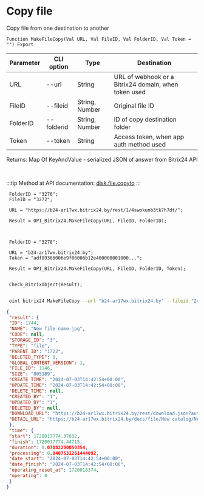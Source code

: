 ﻿---
sidebar_position: 8
---

# Copy file
 Copy file from one destination to another



`Function MakeFileCopy(Val URL, Val FileID, Val FolderID, Val Token = "") Export`

 | Parameter | CLI option | Type | Destination |
 |-|-|-|-|
 | URL | --url | String | URL of webhook or a Bitrix24 domain, when token used |
 | FileID | --fileid | String, Number | Original file ID |
 | FolderID | --folderid | String, Number | ID of copy destination folder |
 | Token | --token | String | Access token, when app auth method used |

 
 Returns: Map Of KeyAndValue - serialized JSON of answer from Bitrix24 API

<br/>

:::tip
Method at API documentation: [disk.file.copyto](https://dev.1c-bitrix.ru/rest_help/disk/file/disk_file_copyto.php)
:::
<br/>


```bsl title="Code example"
 FolderID = "3276";
 FileID = "3272";
 
 URL = "https://b24-ar17wx.bitrix24.by/rest/1/4swokunb3tk7h7dt/";
 
 Result = OPI_Bitrix24.MakeFileCopy(URL, FileID, FolderID);
 
 
 
 FolderID = "3278";
 
 URL = "b24-ar17wx.bitrix24.by";
 Token = "adf89366006e9f06006b12e400000001000...";
 
 Result = OPI_Bitrix24.MakeFileCopy(URL, FileID, FolderID, Token);
 
 
 Check_BitrixObject(Result);
```
	


```sh title="CLI command example"
 
 oint bitrix24 MakeFileCopy --url "b24-ar17wx.bitrix24.by" --fileid "2484" --folderid "2490" --token "56898d66006e9f06006b12e400000001000..."

```

```json title="Result"
{
 "result": {
 "ID": 1744,
 "NAME": "New file name.jpg",
 "CODE": null,
 "STORAGE_ID": "3",
 "TYPE": "file",
 "PARENT_ID": "1722",
 "DELETED_TYPE": 0,
 "GLOBAL_CONTENT_VERSION": 1,
 "FILE_ID": 1146,
 "SIZE": "805189",
 "CREATE_TIME": "2024-07-03T14:42:54+00:00",
 "UPDATE_TIME": "2024-07-03T14:42:54+00:00",
 "DELETE_TIME": null,
 "CREATED_BY": "1",
 "UPDATED_BY": "1",
 "DELETED_BY": null,
 "DOWNLOAD_URL": "https://b24-ar17wx.bitrix24.by/rest/download.json?auth=fe708566006e9f06006b12e4000000010000076fcba303ea853529aed2cefade1444b3&token=disk%7CaWQ9MTc0NCZfPWphdFBTRXpUdHI2anZKbDNxMDBwVTdRRVZ4aDdGVTMy%7CImRvd25sb2FkfGRpc2t8YVdROU1UYzBOQ1pmUFdwaGRGQlRSWHBVZEhJMmFuWktiRE54TURCd1ZUZFJSVlo0YURkR1ZUTXl8ZmU3MDg1NjYwMDZlOWYwNjAwNmIxMmU0MDAwMDAwMDEwMDAwMDc2ZmNiYTMwM2VhODUzNTI5YWVkMmNlZmFkZTE0NDRiMyI%3D.uOKd1v3hEnu7vsep0NhRk3RzXtyT21DBrrwPl3DxLG8%3D",
 "DETAIL_URL": "https://b24-ar17wx.bitrix24.by/docs/file/New catalog/New file name.jpg"
 },
 "time": {
 "start": 1720017774.37632,
 "finish": 1720017774.44715,
 "duration": 0.07082200050354,
 "processing": 0.0407531261444092,
 "date_start": "2024-07-03T14:42:54+00:00",
 "date_finish": "2024-07-03T14:42:54+00:00",
 "operating_reset_at": 1720018374,
 "operating": 0
 }
}
```
